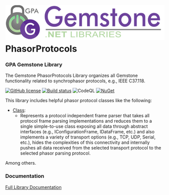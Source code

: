 <img align="right" src="img/gemstone-wide-600.png" alt="gemstone logo">

<br /><br /><br /><br />

# PhasorProtocols
### GPA Gemstone Library

The Gemstone PhasorProtocols Library organizes all Gemstone functionality related to synchrophasor protocols, e.g., IEEE C37.118.

[![GitHub license](https://img.shields.io/github/license/gemstone/phasor-protocols?color=4CC61E)](https://github.com/gemstone/phasor-protocols/blob/master/LICENSE)
[![Build status](https://ci.appveyor.com/api/projects/status/u6qs98vlw8abidrv?svg=true)](https://ci.appveyor.com/project/ritchiecarroll/phasor-protocols)
![CodeQL](https://github.com/gemstone/phasor-protocols/workflows/CodeQL/badge.svg)
[![NuGet](https://buildstats.info/nuget/Gemstone.PhasorProtocols)](https://www.nuget.org/packages/Gemstone.PhasorProtocols#readme-body-tab)

This library includes helpful phasor protocol classes like the following:

* [Class](https://gemstone.github.io/phasor-protocols/help/html/T_Gemstone_phasor-protocols_MultiProtocolFrameParser.htm):
  * Represents a protocol independent frame parser that takes all protocol frame parsing implementations and reduces them to a single simple-to-use class exposing all data through abstract interfaces (e.g., IConfigurationFrame, IDataFrame, etc.) and also implements a variety of transport options (e.g., TCP, UDP, Serial, etc.), hides the complexities of this connectivity and internally pushes all data received from the selected transport protocol to the selected phasor parsing protocol.

Among others.

### Documentation
[Full Library Documentation](https://gemstone.github.io/phasor-protocols/help)

